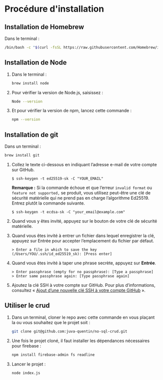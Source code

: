 # Procédure d'installation

## Installation de Homebrew

Dans le terminal :
```bash
/bin/bash -c "$(curl -fsSL https://raw.githubusercontent.com/Homebrew/install/master/install.sh)"
```

## Installation de Node

1. Dans le terminal :
	```bash
	brew install node
	```
2. Pour vérifier la version de Node.js, saisissez :
	```bash
	Node --version
	```

3. Et pour vérifier la version de npm, lancez cette commande :
	```bash
	npm --version
	```

## Installation de git

Dans un terminal :
```bash
brew install git
```
1.  Collez le texte ci-dessous en indiquant l’adresse e-mail de votre compte sur GitHub.
    
    ```shell
    $ ssh-keygen -t ed25519-sk -C "YOUR_EMAIL"
    ```
    
    **Remarque :**  Si la commande échoue et que l’erreur  `invalid format`  ou  `feature not supported,`  se produit, vous utilisez peut-être une clé de sécurité matérielle qui ne prend pas en charge l’algorithme Ed25519. Entrez plutôt la commande suivante.
    
    ```shell
    $ ssh-keygen -t ecdsa-sk -C "your_email@example.com"
    ```
    
2.  Quand vous y êtes invité, appuyez sur le bouton de votre clé de sécurité matérielle.
    
3.  Quand vous êtes invité à entrer un fichier dans lequel enregistrer la clé, appuyez sur Entrée pour accepter l’emplacement du fichier par défaut.
    
    ```shell
    > Enter a file in which to save the key (/Users/YOU/.ssh/id_ed25519_sk): [Press enter]
    ```
    
4.  Quand vous êtes invité à taper une phrase secrète, appuyez sur  **Entrée**.
    
    ```shell
    > Enter passphrase (empty for no passphrase): [Type a passphrase]
    > Enter same passphrase again: [Type passphrase again]
    ```
    
5.  Ajoutez la clé SSH à votre compte sur GitHub. Pour plus d’informations, consultez « [Ajout d’une nouvelle clé SSH à votre compte GitHub](https://docs.github.com/fr/authentication/connecting-to-github-with-ssh/adding-a-new-ssh-key-to-your-github-account) ».



## Utiliser le crud

1. Dans un terminal, cloner le repo avec cette commande en vous plaçant la ou vous souhaitez que le projet soit :
	```bash
	git clone git@github.com:juva-quentin/no-sql-crud.git
	```
2. Une fois le projet cloné, il faut installer les dépendances nécessaires pour firebase :
	```bash
	npm install firebase-admin fs readline
	```
3. Lancer le projet :
	```bash
	node index.js          
	```